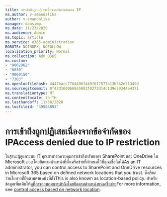 ```yaml
---
title: การเข้าถึงถูกปฏิเสธเนื่องจากข้อจำกัดของ IP
ms.author: v-smandalika
author: v-smandalika
manager: dansimp
ms.date: 11/23/2020
ms.audience: Admin
ms.topic: article
ms.service: o365-administration
ROBOTS: NOINDEX, NOFOLLOW
localization_priority: Normal
ms.collection: Adm_O365
ms.custom:
- "9002962"
- "6830"
- "9000150"
- "7303"
ms.openlocfilehash: 4447bacc7784496f449f6f7577a13b562e51349d
ms.sourcegitcommit: 0f42d1600b6845083f0273d14c1d9e59344e4371
ms.translationtype: MT
ms.contentlocale: th-TH
ms.lasthandoff: 11/30/2020
ms.locfileid: "49564893"
---
```

# <a name="access-denied-due-to-ip-restriction"></a><span data-ttu-id="d7ee3-102">การเข้าถึงถูกปฏิเสธเนื่องจากข้อจำกัดของ IP</span><span class="sxs-lookup"><span data-stu-id="d7ee3-102">Access denied due to IP restriction</span></span>

<span data-ttu-id="d7ee3-103">ในฐานะผู้ดูแลระบบ IT คุณสามารถควบคุมการเข้าถึงทรัพยากร SharePoint และ OneDrive ใน Microsoft ๓๖๕โดยยึดตามตำแหน่งที่ตั้งเครือข่ายที่กำหนดไว้ที่คุณเชื่อถือได้</span><span class="sxs-lookup"><span data-stu-id="d7ee3-103">As an IT administrator, you can control access to SharePoint and OneDrive resources in Microsoft 365 based on defined network locations that you trust.</span></span> <span data-ttu-id="d7ee3-104">ซึ่งเรียกว่านโยบายที่ยึดตามตำแหน่งที่ตั้ง</span><span class="sxs-lookup"><span data-stu-id="d7ee3-104">This is also known as location-based policy.</span></span> <span data-ttu-id="d7ee3-105">สำหรับข้อมูลเพิ่มเติมให้ดู[ที่การควบคุมการเข้าถึงโดยยึดตามตำแหน่งบนเครือข่าย](https://docs.microsoft.com/sharepoint/control-access-based-on-network-location)</span><span class="sxs-lookup"><span data-stu-id="d7ee3-105">For more information, see [control access based on network location](https://docs.microsoft.com/sharepoint/control-access-based-on-network-location).</span></span>

